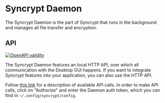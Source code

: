 # Syncrypt Daemon

The Syncrypt Daemon is the part of Syncrypt that runs in the background and
manages all file transfer and encryption.

## API

[![OpenAPI validity](http://online.swagger.io/validator?url=https://raw.githubusercontent.com/syncrypt/client/reliability/swagger.yaml)](https://generator.swagger.io/?url=https://raw.githubusercontent.com/syncrypt/client/reliability/swagger.yaml)

The Syncrypt Daemon features an local HTTP API, over which all communication
with the Desktop GUI happens. If you want to integrate Syncrypt features into
your application, you can also use the HTTP API.

Follow [this link](https://generator.swagger.io/?url=https://raw.githubusercontent.com/syncrypt/client/reliability/swagger.yaml)
for a description of available API calls. In order to make API calls, click on "Authorize" and enter
the Daemon auth token, which you can find in ``~/.config/syncrypt/config``.

